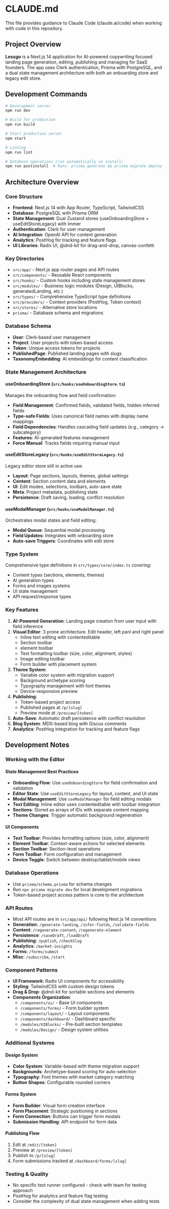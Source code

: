 # CLAUDE.md

This file provides guidance to Claude Code (claude.ai/code) when working with code in this repository.

## Project Overview

**Lessgo** is a Next.js 14 application for AI-powered copywriting focused landing page generation, editing, publishing and managing for SaaS founders. The app uses Clerk authentication, Prisma with PostgreSQL, and a dual state management architecture with both an onboarding store and legacy edit store.

## Development Commands

```bash
# Development server
npm run dev

# Build for production  
npm run build

# Start production server
npm start

# Linting
npm run lint

# Database operations (run automatically on install)
npm run postinstall  # Runs: prisma generate && prisma migrate deploy
```

## Architecture Overview

### Core Structure
- **Frontend**: Next.js 14 with App Router, TypeScript, TailwindCSS
- **Database**: PostgreSQL with Prisma ORM  
- **State Management**: Dual Zustand stores (useOnboardingStore + useEditStoreLegacy) with Immer
- **Authentication**: Clerk for user management
- **AI Integration**: OpenAI API for content generation
- **Analytics**: PostHog for tracking and feature flags
- **UI Libraries**: Radix UI, @dnd-kit for drag-and-drop, canvas-confetti

### Key Directories
- `src/app/` - Next.js app router pages and API routes
- `src/components/` - Reusable React components
- `src/hooks/` - Custom hooks including state management stores
- `src/modules/` - Business logic modules (Design, UIBlocks, generatedLanding, etc.)
- `src/types/` - Comprehensive TypeScript type definitions
- `src/providers/` - Context providers (PostHog, Token context)
- `src/stores/` - Alternative store locations
- `prisma/` - Database schema and migrations

### Database Schema
- **User**: Clerk-based user management
- **Project**: User projects with token-based access
- **Token**: Unique access tokens for projects
- **PublishedPage**: Published landing pages with slugs
- **TaxonomyEmbedding**: AI embeddings for content classification

### State Management Architecture

#### useOnboardingStore (`src/hooks/useOnboardingStore.ts`)
Manages the onboarding flow and field confirmation:
- **Field Management**: Confirmed fields, validated fields, hidden inferred fields
- **Type-safe Fields**: Uses canonical field names with display name mappings
- **Field Dependencies**: Handles cascading field updates (e.g., category → subcategory)
- **Features**: AI-generated features management
- **Force Manual**: Tracks fields requiring manual input

#### useEditStoreLegacy (`src/hooks/useEditStoreLegacy.ts`)
Legacy editor store still in active use:
- **Layout**: Page sections, layouts, themes, global settings
- **Content**: Section content data and elements  
- **UI**: Edit modes, selections, toolbars, auto-save state
- **Meta**: Project metadata, publishing state
- **Persistence**: Draft saving, loading, conflict resolution

#### useModalManager (`src/hooks/useModalManager.ts`)
Orchestrates modal states and field editing:
- **Modal Queue**: Sequential modal processing
- **Field Updates**: Integrates with onboarding store
- **Auto-save Triggers**: Coordinates with edit store

### Type System
Comprehensive type definitions in `src/types/core/index.ts` covering:
- Content types (sections, elements, themes)
- AI generation types  
- Forms and images systems
- UI state management
- API request/response types

### Key Features
1. **AI-Powered Generation**: Landing page creation from user input with field inference
2. **Visual Editor**: 
   3 prone architecture. Edit header, left panl and right panel
   - Inline text editing with contenteditable
   - Section toolbar
   - element toolbar
   - Text formatting toolbar (size, color, alignment, styles)
   - Image editing toolbar
   - Form builder with placement system
3. **Theme System**: 
   - Variable color system with migration support
   - Background archetype scoring
   - Typography management with font themes
   - Device-responsive preview
4. **Publishing**: 
   - Token-based project access
   - Published pages at `/p/[slug]`
   - Preview mode at `/preview/[token]`
5. **Auto-Save**: Automatic draft persistence with conflict resolution
6. **Blog System**: MDX-based blog with Giscus comments
7. **Analytics**: PostHog integration for tracking and feature flags

## Development Notes

### Working with the Editor

#### State Management Best Practices
- **Onboarding Flow**: Use `useOnboardingStore` for field confirmation and validation
- **Editor State**: Use `useEditStoreLegacy` for layout, content, and UI state
- **Modal Management**: Use `useModalManager` for field editing modals
- **Text Editing**: Inline editor uses contenteditable with toolbar integration
- **Sections**: Stored as arrays of IDs with separate content mapping
- **Theme Changes**: Trigger automatic background regeneration

#### UI Components
- **Text Toolbar**: Provides formatting options (size, color, alignment)
- **Element Toolbar**: Context-aware actions for selected elements
- **Section Toolbar**: Section-level operations
- **Form Toolbar**: Form configuration and management
- **Device Toggle**: Switch between desktop/tablet/mobile views

### Database Operations
- Use `prisma/schema.prisma` for schema changes
- Run `npx prisma migrate dev` for local development migrations
- Token-based project access pattern is core to the architecture

### API Routes
- Most API routes are in `src/app/api/` following Next.js 14 conventions
- **Generation**: `/generate-landing`, `/infer-fields`, `/validate-fields`
- **Content**: `/regenerate-content`, `/regenerate-element`
- **Persistence**: `/saveDraft`, `/loadDraft`
- **Publishing**: `/publish`, `/checkSlug`
- **Analytics**: `/market-insights`
- **Forms**: `/forms/submit`
- **Misc**: `/subscribe`, `/start`

### Component Patterns
- **UI Framework**: Radix UI components for accessibility
- **Styling**: TailwindCSS with custom design tokens
- **Drag & Drop**: @dnd-kit for sortable sections and elements
- **Components Organization**:
  - `/components/ui/` - Base UI components
  - `/components/forms/` - Form builder system
  - `/components/layout/` - Layout components
  - `/components/dashboard/` - Dashboard specific
  - `/modules/UIBlocks/` - Pre-built section templates
  - `/modules/Design/` - Design system utilities

### Additional Systems

#### Design System
- **Color System**: Variable-based with theme migration support
- **Backgrounds**: Archetype-based scoring for auto-selection
- **Typography**: Font themes with market category matching
- **Button Shapes**: Configurable rounded corners

#### Forms System
- **Form Builder**: Visual form creation interface
- **Form Placement**: Strategic positioning in sections
- **Form Connection**: Buttons can trigger form modals
- **Submission Handling**: API endpoint for form data

#### Publishing Flow
1. Edit at `/edit/[token]`
2. Preview at `/preview/[token]`
3. Publish to `/p/[slug]`
4. Form submissions tracked at `/dashboard/forms/[slug]`

### Testing & Quality
- No specific test runner configured - check with team for testing approach
- PostHog for analytics and feature flag testing
- Consider the complexity of dual state management when adding tests